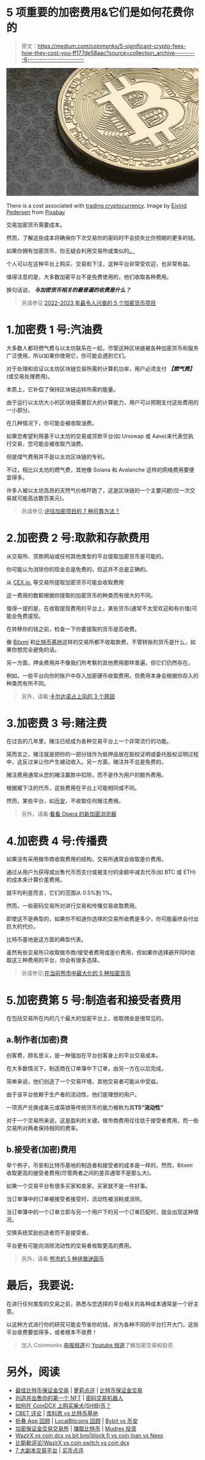 # 5 项重要的加密费用&它们是如何花费你的

> 原文：<https://medium.com/coinmonks/5-significant-crypto-fees-how-they-cost-you-ff177de58aac?source=collection_archive---------6----------------------->

![](img/9f868a27a625ef6d573ba4141a80d846.png)

There is a cost associated with [trading cryptocurrency](https://asedeyhotnaija.com/best-cryptocurrency-to-invest-in-2022/). Image by [Eivind Pedersen](https://pixabay.com/users/eivindpedersen-5084872/?utm_source=link-attribution&utm_medium=referral&utm_campaign=image&utm_content=3341347) from [Pixabay](https://pixabay.com/?utm_source=link-attribution&utm_medium=referral&utm_campaign=image&utm_content=3341347)

交易加密货币需要成本。

然而，了解这些成本将确保你下次交易你的密码时不会损失比你预期的更多的钱。

如果你拥有加密货币，你无疑会利用交易所或类似的[。](https://asedeyhotnaija.com/why-should-i-invest-in-bitcoin/)

个人可以在这种平台上购买、交易和下注，这种平台非常受欢迎，也非常有益。

值得注意的是，大多数加密平台不是免费使用的，他们收取各种费用。

换句话说， ***与加密货币相关的最普遍的收费是什么？***

> 另请参见:[2022–2023 年最令人兴奋的 5 个加密货币项目](https://www.sammaiyaki.com/5-most-exciting-cryptocurrency-projects-for-2022-2023-d50700317db4?source=user_profile---------1-------------------------------)

# 1.加密费 1 号:汽油费

大多数人都将燃气费与以太坊联系在一起，尽管这种区块链被各种加密货币和服务广泛使用，所以如果你使用它，你可能会遇到它们。

对于处理和验证以太坊区块链交易所需的计算机功率，用户必须支付 ***【燃气费】*** (或交易处理费用)。

本质上，它补偿了保持区块链运转所需的能量。

由于运行以太坊大小的区块链需要巨大的计算能力，用户可以预期支付这些费用的一小部分。

在几种情况下，你可能会被收取油费。

如果您希望利用基于以太坊的交易或贷款平台(如 Uniswap 或 Aave)来代表您执行交易，您可能会被收取汽油费。

但是煤气费用并不是以太坊区块链的专利。

不过，相比以太坊的燃气费，其他像 Solana 和 Avalanche 这样的网络费用要便宜得多。

许多人被以太坊高昂的天然气价格吓跑了，这是区块链的一个主要问题(仅一次交易就可能高达数百美元)。

> 另请参见:[评估加密项目的 7 种可靠方法？](https://www.sammaiyaki.com/7-solid-ways-to-evaluate-a-crypto-project-acd7775b4291?source=user_profile---------2-------------------------------)

# 2.加密费 2 号:取款和存款费用

从交易所、贷款网站或任何其他类型的平台提取加密货币是可能的。

你可能认为消除你的现金总是免费的，但这并不总是正确的。

从 [CEX.io.](https://cex.io/r/0/up144881932/0/) 等交易所提取加密货币可能会收取费用

这一费用的数额根据你提取的加密货币的种类而有很大的不同。

值得一提的是，在收取提现费用的平台上，某些货币(通常不太受欢迎和有价值)可能会免费提现。

在转移你的钱之前，检查一下你要提取的货币是否收费。

像 [Bitxmi](https://www.bitxmi.com/en_US/register?inviteCode=QWVGHWLA) 和[比特币基地](https://www.coinbase.com/join/jacob_38g)这样的交易所都不收取款费，不管转账的货币是什么，如果你想完全避免的话。

另一方面，押金费用并不像我们所考察的其他费用那样普遍，但它们仍然存在。

例如，一些平台向你的账户中存入加密硬币收取费用，但费用本身会根据你存入的种类而有所不同。

> 另外，请看:[卡尔达诺占上风的 3 个原因](https://www.sammaiyaki.com/3-reasons-cardano-has-an-upper-hand-4f44cf0d02e?source=user_profile---------5-------------------------------)

# 3.加密费 3 号:赌注费

在过去的几年里，赌注已经成为各种交易平台上一个非常流行的功能。

简而言之，赌注就是把你的一部分钱作为抵押品放在股权证明或委托股权证明过程中，这反过来让你产生被动收入。另一方面，赌注并不总是免费的。

赌注费用通常从您的赌注赢款中扣除，而不是作为用户的额外费用。

根据被下注的代币，这些费用在平台上可能相同或不同。

然而，某些平台，如[币安](https://accounts.binance.me/en/register?ref=45361926)，不收取任何赌注费用。

> 另外，请看:[看看 Opera 的新加密浏览器](/technical-excellence/take-a-look-at-operas-new-crypto-browser-4507e7659326?source=user_profile---------8-------------------------------)

# 4.加密费 4 号:传播费

如果没有采用做市商收取费用的结构，交易所通常会收取差价费用。

通过从用户为获得或出售代币而支付或被支付的金额中减去代币(如 BTC 或 ETH)的成本来计算价差费用。

就平均利差而言，它们的范围从 0.5%到 1%。

然而，一些密码交易所对进行交易和传播交易收取费用。

即使这不是典型的，如果你不知道你选择的交易所收费是多少，你可能最终会付出巨大的代价。

比特币基地是这方面的典型代表。

虽然有些交易所只收取做市商/接受者费用或差价费用，但如果你选择避开同时收取这三种费用的平台，你会有很多选择。

> 另请参见:[在当前熊市中最大化的 5 种加密货币](/coinmonks/5-cryptocurrencies-to-maximise-in-the-current-bear-market-835fb7bce78c?source=user_profile---------9-------------------------------)

# 5.加密费第 5 号:制造者和接受者费用

在包括交易所在内的几个最大的加密平台上，收取佣金是很常见的。

## a.制作者(加密)费

创客费，顾名思义，是一种强加在平台创客身上的平台交易成本。

在大多数情况下，制造商在订单簿中下订单，由另一方在以后完成。

简单来说，他们创造了一个交易环境，其他交易者可能从中受益。

由于该平台依赖于生产者的流动性，他们是理想的用户。

一项资产兑换成美元或英镑等传统货币的能力被称为其**T5“流动性”**

对于一个交易所来说，这是盈利的关键。做市商费用往往低于接受者费用，而一些交易所对两者保持相同的费率。

## b.接受者(加密)费用

举个例子，币安和比特币基地的制造者和接受者的成本是一样的，然而，Bitxmi 收取更高的接受者费用(尽管两者之间的差异通常不是那么大)。

如果一个交易平台有很多买家和卖家，买家就不是一件好事。

当订单簿中的订单被接受者接受时，流动性被消耗或消除。

当订单簿中的一个订单立即与另一个用户下的另一个订单匹配时，就会出现这种情况。

交换系统奖励创造者而不是接受者。

平台更有可能向消除流动性的交易者收取更高的费用。

> 另外，请看:[熊市的 5 种拯救迷因币](https://wire.insiderfinance.io/5-rescue-meme-coins-for-the-bear-markets-8ab154cd91a?source=user_profile---------7-------------------------------)

# 最后，我要说:

在进行任何类型的交易之前，熟悉与您选择的平台相关的各种成本通常是一个好主意。

以这种方式进行你的研究可能会节省你的钱，并为各种不同的平台打开大门，这些平台收费要低得多，或者根本不收费！

> 加入 Coinmonks [电报频道](https://t.me/coincodecap)和 [Youtube 频道](https://www.youtube.com/c/coinmonks/videos)了解加密交易和投资

# 另外，阅读

*   [最佳比特币保证金交易](/coinmonks/bitcoin-margin-trading-exchange-bcbfcbf7b8e3) | [萝莉点评](/coinmonks/lolli-review-e6ddc7895ad8) | [比特币保证金交易](https://coincodecap.com/bityard-margin-trading)
*   [创造并出售你的第一个 NFT](https://coincodecap.com/create-nft) | [密码交易机器人](https://coincodecap.com/best-crypto-trading-bots)
*   [如何在 CoinDCX 上购买柴犬(SHIB)币？](https://coincodecap.com/buy-shiba-coindcx)
*   [CBET 评论](https://coincodecap.com/cbet-casino-review) | [库科恩 vs 比特币基地](https://coincodecap.com/kucoin-vs-coinbase)
*   [折叠 App 回顾](https://coincodecap.com/fold-app-review) | [LocalBitcoins 回顾](/coinmonks/localbitcoins-review-6cc001c6ed56) | [Bybit vs 币安](https://coincodecap.com/bybit-binance-moonxbt)
*   [加密保证金交易交易所](/coinmonks/crypto-margin-trading-exchanges-428b1f7ad108) | [赚取比特币](/coinmonks/earn-bitcoin-6e8bd3c592d9) | [Mudrex 投资](https://coincodecap.com/mudrex-invest-review-the-best-way-to-invest-in-crypto)
*   [WazirX vs coin dcx vs bit bns](/coinmonks/wazirx-vs-coindcx-vs-bitbns-149f4f19a2f1)|[block fi vs coin loan vs Nexo](/coinmonks/blockfi-vs-coinloan-vs-nexo-cb624635230d)
*   [比斯勒评论](https://coincodecap.com/bitsler-review)|[WazirX vs coin switch vs coin dcx](https://coincodecap.com/wazirx-vs-coinswitch-vs-coindcx)
*   [7 大副本交易平台](https://coincodecap.com/copy-trading-platforms) | [买币点评](https://coincodecap.com/buycoins-review)